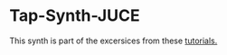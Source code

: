 # Tap-Synth-JUCE
 
 This synth is part of the excersices from these [tutorials.](https://www.youtube.com/watch?v=kxKEFTQRZPI&list=PL7MMDOT-xbdV1BpYpqVjnT-mPFTuawVdD&index=1)
 
